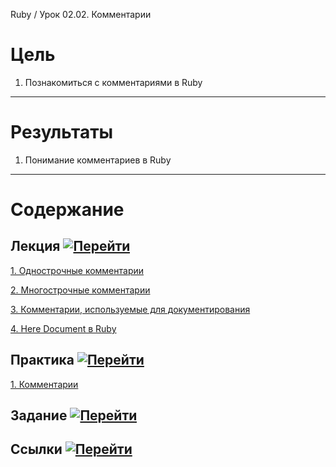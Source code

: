 Ruby / Урок 02.02. Комментарии

# Цель

1. Познакомиться с комментариями в Ruby

***

# Результаты 

1. Понимание комментариев в Ruby

***

# Содержание

## Лекция [![Перейти](https://img.shields.io/badge/-%D0%9F%D0%B5%D1%80%D0%B5%D0%B9%D1%82%D0%B8-blue)](1.Лекция.md)
           
[1. Однострочные комментарии](1.Лекция.md#1.-Однострочные-комментарии)

[2. Многострочные комментарии](1.Лекция.md#2.-Многострочные-комментарии)

[3. Комментарии, используемые для документирования](1.Лекция.md#3.-Комментарии,-используемые-для-документирования)

[4. Here Document в Ruby](1.Лекция.md#4.-Here-Document-в-Ruby)

## Практика [![Перейти](https://img.shields.io/badge/-%D0%9F%D0%B5%D1%80%D0%B5%D0%B9%D1%82%D0%B8-blue)](2.Практика.md)

[1. Комментарии](2.Практика.md#1.-Комментарии)

## Задание [![Перейти](https://img.shields.io/badge/-%D0%9F%D0%B5%D1%80%D0%B5%D0%B9%D1%82%D0%B8-blue)](3.Задание.md)

## Ссылки [![Перейти](https://img.shields.io/badge/-%D0%9F%D0%B5%D1%80%D0%B5%D0%B9%D1%82%D0%B8-blue)](4.Ссылки.md)
